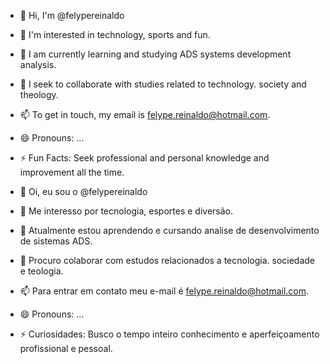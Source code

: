 - 👋 Hi, I'm @felypereinaldo
- 👀 I'm interested in technology, sports and fun.
- 🌱 I am currently learning and studying ADS systems development analysis.
- 💞️ I seek to collaborate with studies related to technology. society and theology.
- 📫 To get in touch, my email is felype.reinaldo@hotmail.com.
- 😄 Pronouns: ...
- ⚡ Fun Facts: Seek professional and personal knowledge and improvement all the time.

- 👋 Oi, eu sou o @felypereinaldo
- 👀 Me interesso por tecnologia, esportes e diversão.
- 🌱 Atualmente estou aprendendo e cursando analise de desenvolvimento de sistemas ADS.
- 💞️ Procuro colaborar com estudos relacionados a tecnologia. sociedade e teologia.
- 📫 Para entrar em contato meu e-mail é felype.reinaldo@hotmail.com.
- 😄 Pronouns: ...
- ⚡ Curiosidades: Busco o tempo inteiro conhecimento e aperfeiçoamento profissional e pessoal.
<!---
felypereinaldo/felypereinaldo is a ✨ special ✨ repository because its `README.md` (this file) appears on your GitHub profile.
You can click the Preview link to take a look at your changes.
--->
